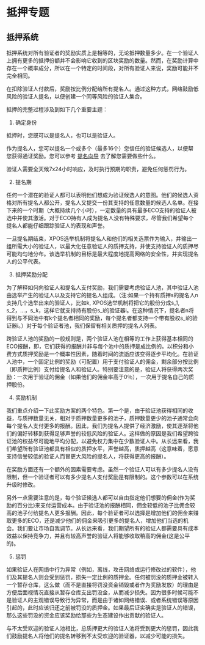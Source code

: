 # 抵押专题

## 抵押系统

抵押系统对所有验证者的奖励实质上是相等的，无论抵押数量多少。在一个验证人上拥有更多的抵押份额并不会影响它收到的区块奖励的数量。然而，在奖励计算中存在一个概率成分，所以在一个特定的时间段，对所有验证人来说，奖励可能并不完全相同。

在扣除验证人付款后，奖励按比例分配给所有提名人。通过这种方式，网络鼓励低风险的验证人提名，以便创建一个同等风险的验证人集合。

抵押的完整过程涉及到如下几个重要主题：

1. 确定身份

抵押时，您既可以是提名人，也可以是验证人。

作为提名人，您可以提名一个或多个（最多16个）您信任的验证候选人，以便帮您获得通证奖励。您可以参考 [提名向导](#提名向导) 去了解您需要做些什么。

验证人需要全天候7x24小时响应，及时执行预期的职责，避免任何惩罚行为。

2. 提名期

任何一个潜在的验证人都可以表明他们想成为验证候选人的意图。他们的候选人资格对所有提名人都公开，提名人又提交一份其支持的任意数量的候选人名单。在接下来的一个时期（大概持续几个小时），一定数量的具有最多ECO支持的验证人被选中并使其激活。对于ECO持有人成为提名人没有特殊要求，尽管我们希望每个提名人都能仔细跟踪验证人的表现和声誉。

一旦提名期结束，XPOS选举机制将提名人和他们的相关选票作为输入，并输出一组所需大小的验证人，以最大化任意验证人的质押支持，并使支持验证人的质押尽可能均匀地分布。该选举机制的目标是最大程度地提高网络的安全性，并实现提名人的公平代表。

3. 抵押奖励分配

为了解释如何向验证人和提名人支付奖励，我们需要考虑验证人池，其中验证人池由选举产生的验证人以及支持它的提名人组成。（注:如果一个持有质押s的提名人n支持几个选举出来的验证人，比如k, XPOS选举机制将把它的股份分成s_1, s_2，…，s_k，这样它就支持持有股份s_i的验证器i。在这种情况下，提名者n将得到与不同池中有k个提名者相同的奖励，每个提名者都支持一个带有股权s_i的验证器i。）对于每个验证者池，我们保留有相关质押的提名人列表。

跨验证人池的奖励的一般规则是，两个验证人池在相等的工作上获得基本相同的ECO报酬，即，它们获得的报酬并非与每个池中的质押是成比例的。以积分和小费方式质押奖励是一个概率性因素，随着时间的流逝应该变得逐步平均化。在验证人池中，一个固定比例的奖励（可配置）用于支付验证人的佣金，剩余部分按比例（即质押比例）支付给提名人和验证人。特别要注意的是，验证人将获得两次奖励：一次用于验证的佣金（如果他们的佣金率高于0％），一次用于提名自己的质押股份。


4. 奖励机制

我们重点介绍一下此奖励方案的两个特色。第一个是，由于验证池获得相同的收益，与质押数量无关，相对于质押数量更多的池子，质押数量更少的池子通常会向每个提名人支付更多的报酬。因此，我们为提名人提供了经济激励，使其逐渐将他们的偏好转移到获得足够声誉的较低风险的验证人。这样做的原因是我们希望跨验证池的权益尽可能地平均分配，以避免权力集中在少数验证人中。从长远来看，我们希望所有验证池都具有相似的质押水平，声誉越高，质押越高（这意味着，愿意支持信誉较低的验证人而冒更大风险的提名人，将获得更高的报酬）。

在奖励方面还有一个额外的因素需要考虑。虽然一个验证人可以有多少提名人没有限制，但一个验证者可以有多少提名人支付奖励是有限制的。这个参数可以在系统升级时修改。

另外一点需要注意的是，每个验证候选人都可以自由指定他们想要的佣金(作为奖励的百分比)来支付运营成本。由于验证池的报酬相同，佣金较低的池子比佣金较高的池子付给提名人更多报酬。因此，每个验证者可以选择是增加他们的佣金来赚取更多的ECO，还是减少他们的佣金来吸引更多的提名人，增加他们当选的机会。我们要让市场自我调节。从长远来看，我们期望所有的验证人都需要具有成本效益以保持竞争力，并且有较高声誉的验证人将能够收取稍高的佣金(这是公平的)。

5. 惩罚

如果验证人在网络中行为异常（例如，离线，攻击网络或运行修改过的软件），他们及其提名人则会受到惩罚，损失一定比例的质押金。任何被罚没的质押金被转入一个暂存仓库，这么做（而不是直接将罚没资金销毁或者作为奖励发放）的理由是方便后面视情况直接从暂存仓库支出罚没金，从而减少损失。因为很多时候可能不是验证人的主观错误导致行为异常，而是由于诸如网络错误、或者系统错误等原因引起的，此时应该归还之前被罚没的质押金。如果最后证实确实是验证人的错误，那么这些罚没的资金应该奖励给那些为生态建设作出贡献的验证人。

与不太受欢迎的验证人池相比，总质押更大的验证人池将受到更大的惩罚，因此我们鼓励提名人将他们的提名转移到不太受欢迎的验证器，以减少可能的损失。

